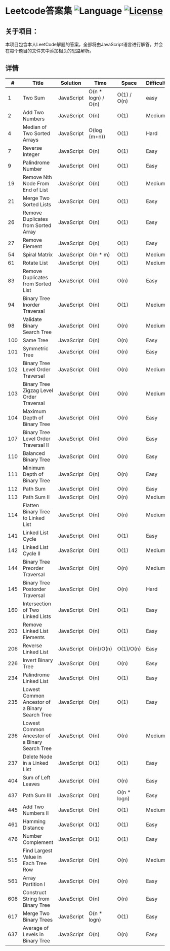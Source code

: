 # Leetcode答案集  ![Language](https://img.shields.io/badge/Language-JavaScript-orange.svg)  [![License](https://img.shields.io/badge/license-MIT-blue.svg)](./LICENSE.md)

## 关于项目：
本项目包含本人LeetCode解题的答案，全部将由JavaScript语言进行解答。并会在每个题目的文件夹中添加相关的思路解析。

## 详情
\# | Title | Solution| Time| Space | Difficulty|
----|------|---------|-----|-------|-----------|
1  | Two Sum| JavaScript| O(n * logn) / O(n) | O(1) / O(n)|easy|
2  | Add Two Numbers| JavaScript| O(n) | O(1)|Medium|
4  | Median of Two Sorted Arrays| JavaScript| O(log (m+n)) | O(1)|Hard|
7  | Reverse Integer| JavaScript| O(n) | O(1)|Easy|
9  | Palindrome Number| JavaScript| O(n) | O(1)|Easy|
19 | Remove Nth Node From End of List| JavaScript| O(n) | O(1)|Medium|
21 | Merge Two Sorted Lists| JavaScript| O(n) | O(1)|Easy|
26 | Remove Duplicates from Sorted Array | JavaScript| O(n) | O(1)|Easy|
27 | Remove Element | JavaScript| O(n) | O(1)|Easy|
54 | Spiral Matrix| JavaScript| O(n * m) | O(1)|Medium|
61 | Rotate List| JavaScript| O(n) | O(1)|Medium|
83 |Remove Duplicates from Sorted List| JavaScript| O(n) | O(n)|Easy|
94 |Binary Tree Inorder Traversal| JavaScript| O(n) | O(1)|Medium|
98 |Validate Binary Search Tree| JavaScript| O(n) | O(n)|Medium|
100|Same Tree| JavaScript| O(n) | O(n)|Easy|
101| Symmetric Tree| JavaScript| O(n) | O(n)|Easy|
102| Binary Tree Level Order Traversal| JavaScript| O(n) | O(n)|Medium|
103| Binary Tree Zigzag Level Order Traversal| JavaScript| O(n) | O(n)|Medium|
104| Maximum Depth of Binary Tree| JavaScript| O(n) | O(n)|Easy|
107| Binary Tree Level Order Traversal II| JavaScript| O(n) | O(n)|Easy|
110| Balanced Binary Tree| JavaScript| O(n) | O(n)|Easy|
111| Minimum Depth of Binary Tree| JavaScript| O(n) | O(n)|Easy|
112| Path Sum| JavaScript| O(n) | O(n)|Easy|
113| Path Sum II| JavaScript| O(n) | O(n)|Medium|
114| Flatten Binary Tree to Linked List| JavaScript| O(n) | O(n)|Medium|
141| Linked List Cycle| JavaScript| O(n) | O(1)|Easy|
142| Linked List Cycle II| JavaScript| O(n) | O(1)|Medium|
144| Binary Tree Preorder Traversal| JavaScript| O(n) | O(n)|Medium|
145| Binary Tree Postorder Traversal| JavaScript| O(n) | O(n)|Hard|
160|Intersection of Two Linked Lists| JavaScript| O(n) | O(1)|Easy|
203|Remove Linked List Elements| JavaScript| O(n) | O(1)|Easy|
206|Reverse Linked List| JavaScript| O(n)/O(n) | O(1)/O(n)|Easy|
226|Invert Binary Tree| JavaScript| O(n) | O(n)|Easy|
234|Palindrome Linked List| JavaScript| O(n) | O(1)|Easy|
235|Lowest Common Ancestor of a Binary Search Tree| JavaScript| O(n) | O(1)|Easy|
236|Lowest Common Ancestor of a Binary Search Tree| JavaScript| O(n) | O(n)|Medium|
237| Delete Node in a Linked List| JavaScript| O(1) | O(1)|Easy|
404|Sum of Left Leaves| JavaScript| O(n) | O(n)|Easy|
437|Path Sum III| JavaScript| O(n) | O(n * logn)|Easy|
445|Add Two Numbers II| JavaScript| O(n) | O(1)|Medium|
461|Hamming Distance| JavaScript| O(1) | O(1)|Easy|
476|Number Complement| JavaScript| O(1) | O(1)|Easy|
515|Find Largest Value in Each Tree Row| JavaScript| O(n) | O(n)|Medium|
561|Array Partition I| JavaScript| O(n) | O(n)|Easy|
606|Construct String from Binary Tree| JavaScript| O(n) | O(n)|Easy|
617|Merge Two Binary Trees| JavaScript| O(n * logn) | O(1)|Easy|
637|Average of Levels in Binary Tree| JavaScript| O(n) | O(n)|Easy|